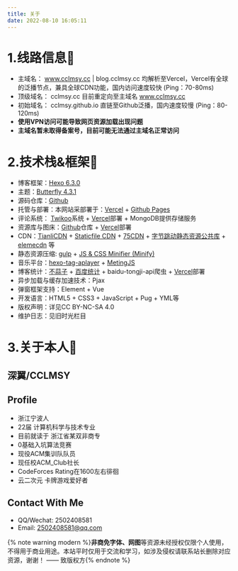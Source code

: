 ```yaml
---
title: 关于
date: 2022-08-10 16:05:11
---
```


# 1.线路信息🚁
- 主域名： www.cclmsy.cc | blog.cclmsy.cc
  均解析至Vercel，Vercel有全球的泛播节点，兼具全球CDN功能，国内访问速度较快 (Ping：70-80ms)
- 顶级域名： cclmsy.cc
  目前重定向至主域名 www.cclmsy.cc
- 初始域名： cclmsy.github.io
  直链至Github泛播，国内速度较慢 (Ping：80-120ms)
- **使用VPN访问可能导致网页资源加载出现问题**
- **主域名暂未取得备案号，目前可能无法通过主域名正常访问**

# 2.技术栈&框架🔧
- 博客框架：[Hexo 6.3.0](https://github.com/hexojs/hexo)
- 主题：[Butterfly 4.3.1](https://butterfly.js.org/) 
- 源码仓库：[Github](https://github.com/)
- 托管与部署：本网站采部署于：[Vercel](https://vercel.com/) + [Github Pages](https://pages.github.com/)
- 评论系统： [Twikoo](https://twikoo.js.org/)系统 + [Vercel](https://vercel.com/)部署 + MongoDB提供存储服务
- 资源库与图床：[Github](https://github.com/)仓库 + [Vercel](https://vercel.com/)部署
- CDN：[TianliCDN](https://tianli-blog.club/jsd/) + [Staticfile CDN](http://www.staticfile.org/) + [75CDN](https://cdn.baomitu.com/) + [字节跳动静态资源公共库](https://cdn.bytedance.com/) + [elemecdn](https://npm.elemecdn.com/) 等
- 静态资源压缩: [gulp](https://npm.elemecdn.com/) + [JS & CSS Minifier (Minify)](https://github.com/olback/es6-css-minify/tree/3.0)
- 音乐平台：[hexo-tag-aplayer](https://github.com/MoePlayer/hexo-tag-aplayer) + [MetingJS](https://github.com/metowolf/MetingJS)
- 博客统计：[不蒜子](https://aoaoao.info/321.html) + [百度统计](https://tongji.baidu.com/) + baidu-tongji-api爬虫 + [Vercel](https://vercel.com/)部署
- 异步加载与缓存加速技术：Pjax
- 弹窗框架支持：Element + Vue
- 开发语言：HTML5 + CSS3 + JavaScript + Pug + YML等
- 版权声明：详见CC BY-NC-SA 4.0
- 维护日志：见旧时光栏目

# 3.关于本人💫

## 深翼/CCLMSY
## Profile
- 浙江宁波人
- 22届 计算机科学与技术专业
- 目前就读于 浙江省某双非商专
- 0基础入坑算法竞赛
- 现役ACM集训队队员
- 现任校ACM_Club社长
- CodeForces Rating在1600左右徘徊
- 云二次元 卡牌游戏爱好者

## Contact With Me
- QQ/Wechat: 2502408581
- Email: 2502408581@qq.com

{% note warning modern %}<b>非商免字体、网图</b>等资源未经授权仅限个人使用，不得用于商业用途。本站平时仅用于交流和学习，如涉及侵权请联系站长删除对应资源，谢谢！ —— 致版权方{% endnote %}



<!-- ## 0.网站自述视频🎬

<div class="about_page">
  <div align=center class="aspect-ratio">
      <iframe src="https://player.bilibili.com/player.html?aid=474023258&&page=1&as_wide=1&high_quality=1&danmaku=0" 
      scrolling="no" 
      border="0" 
      frameborder="no" 
      framespacing="0" 
      high_quality=1
      danmaku=1 
      allowfullscreen="true"> 
      </iframe>
  </div>
</div>

<br> -->


